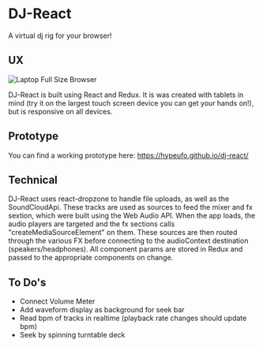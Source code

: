 # DJ-React
A virtual dj rig for your browser!

## UX
![Laptop Full Size Browser](https://cloud.githubusercontent.com/assets/18637588/24592495/a46b1fae-17cc-11e7-9324-23cc7ba2401f.png)

DJ-React is built using React and Redux. It is was created with tablets in mind (try it on the largest touch screen device you can get your hands on!), but is responsive on all devices.

## Prototype
You can find a working prototype here: https://hypeufo.github.io/dj-react/


## Technical
DJ-React uses react-dropzone to handle file uploads, as well as the SoundCloudApi. These tracks are used as sources to feed the mixer and fx sextion, which were built using the Web Audio API. When the app loads, the audio players are targeted and the fx sections calls "createMediaSourceElement" on them. These sources are then routed through the various FX before connecting to the audioContext destination (speakers/headphones). All component params are stored in Redux and passed to the appropriate components on change.

## To Do's
  * Connect Volume Meter
  * Add waveform display as background for seek bar
  * Read bpm of tracks in realtime (playback rate changes should update bpm)
  * Seek by spinning turntable deck
  
